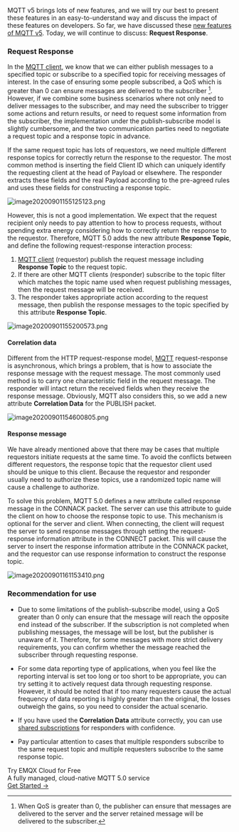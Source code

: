 MQTT v5 brings lots of new features, and we will try our best to present these features in an easy-to-understand way and discuss the impact of these features on developers. So far, we have discussed these [new features of MQTT v5](https://www.emqx.com/en/mqtt/mqtt5). Today, we will continue to discuss: **Request Response**.

### Request Response

In the [MQTT client](https://www.emqx.com/en/blog/mqtt-client-tools), we know that we can either publish messages to a specified topic or subscribe to a specified topic for receiving messages of interest. In the case of ensuring some people subscribed, a QoS which is greater than 0 can ensure messages are delivered to the subscriber [^1]. However, if we combine some business scenarios where not only need to deliver messages to the subscriber, and may need the subscriber to trigger some actions and return results, or need to request some information from the subscriber, the implementation under the publish-subscribe model is slightly cumbersome, and the two communication parties need to negotiate a request topic and a response topic in advance.

If the same request topic has lots of requestors, we need multiple different response topics for correctly return the response to the requestor. The most common method is inserting the field Client ID which can uniquely identify the requesting client at the head of Payload or elsewhere. The responder extracts these fields and the real Payload according to the pre-agreed rules and uses these fields for constructing a response topic.

![image20200901155125123.png](https://assets.emqx.com/images/b6f86c4ee3f7140bde66235cf65eb36a.png)

However, this is not a good implementation. We expect that the request recipient only needs to pay attention to how to process requests, without spending extra energy considering how to correctly return the response to the requestor. Therefore, MQTT 5.0 adds the new attribute **Response Topic**, and define the following request-response interaction process:

1. [MQTT client](https://www.emqx.com/en/blog/mqtt-client-tools) (requestor) publish the request message including **Response Topic** to the request topic.
2. If there are other MQTT clients (responder) subscribe to the topic filter which matches the topic name used when request publishing messages, then the request message will be received.
3. The responder takes appropriate action according to the request message, then publish the response messages to the topic specified by this attribute **Response Topic**.

![image20200901155200573.png](https://assets.emqx.com/images/b1d14036452acced378d1e0c1d66188b.png)

#### Correlation data

Different from the HTTP request-response model, [MQTT](https://www.emqx.com/en/mqtt) request-response is asynchronous, which brings a problem, that is how to associate the response message with the request message. The most commonly used method is to carry one characteristic field in the request message. The responder will intact return the received fields when they receive the response message. Obviously, MQTT also considers this, so we add a new attribute **Correlation Data** for the PUBLISH packet.

![image20200901154600805.png](https://assets.emqx.com/images/d624fb3a3061f043f32ae02338f635a0.png)

#### Response message

We have already mentioned above that there may be cases that multiple requestors initiate requests at the same time. To avoid the conflicts between different requestors, the response topic that the requestor client used should be unique to this client. Because the requestor and responder usually need to authorize these topics, use a randomized topic name will cause a challenge to authorize.

To solve this problem, MQTT 5.0 defines a new attribute called response message in the CONNACK packet. The server can use this attribute to guide the client on how to choose the response topic to use. This mechanism is optional for the server and client. When connecting, the client will request the server to send response messages through setting the request-response information attribute in the CONNECT packet. This will cause the server to insert the response information attribute in the CONNACK packet, and the requestor can use response information to construct the response topic.

![image20200901161153410.png](https://assets.emqx.com/images/e47ab01f85fa153f4ad57b49dd1d91ec.png)

### Recommendation for use

- Due to some limitations of the publish-subscribe model, using a QoS greater than 0 only can ensure that the message will reach the opposite end instead of the subscriber. If the subscription is not completed when publishing messages, the message will be lost, but the publisher is unaware of it. Therefore, for some messages with more strict delivery requirements, you can confirm whether the message reached the subscriber through requesting response.

- For some data reporting type of applications, when you feel like the reporting interval is set too long or too short to be appropriate, you can try setting it to actively request data through requesting response. However, it should be noted that if too many requesters cause the actual frequency of data reporting is highly greater than the original, the losses outweigh the gains, so you need to consider the actual scenario.

- If you have used the **Correlation Data** attribute correctly, you can use [shared subscriptions](https://www.emqx.com/en/blog/introduction-to-mqtt5-protocol-shared-subscription) for responders with confidence.
- Pay particular attention to cases that multiple responders subscribe to the same request topic and multiple requesters subscribe to the same response topic.

[^1]: When QoS is greater than 0, the publisher can ensure that messages are delivered to the server and the server retained message will be delivered to the subscriber.


<section class="promotion">
    <div>
        Try EMQX Cloud for Free
        <div class="is-size-14 is-text-normal has-text-weight-normal">A fully managed, cloud-native MQTT 5.0 service</div>
    </div>
    <a href="https://accounts.emqx.com/signup?continue=https://cloud-intl.emqx.com/console/deployments/0?oper=new" class="button is-gradient px-5">Get Started →</a >
</section>
